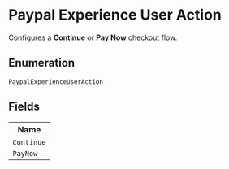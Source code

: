 
# Paypal Experience User Action

Configures a <strong>Continue</strong> or <strong>Pay Now</strong> checkout flow.

## Enumeration

`PaypalExperienceUserAction`

## Fields

| Name |
|  --- |
| `Continue` |
| `PayNow` |

